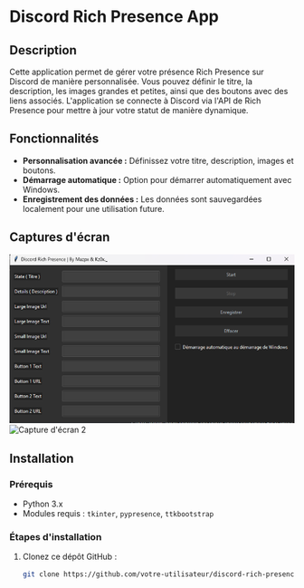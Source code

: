 # Discord Rich Presence App

## Description
Cette application permet de gérer votre présence Rich Presence sur Discord de manière personnalisée. Vous pouvez définir le titre, la description, les images grandes et petites, ainsi que des boutons avec des liens associés. L'application se connecte à Discord via l'API de Rich Presence pour mettre à jour votre statut de manière dynamique.

## Fonctionnalités

- **Personnalisation avancée :** Définissez votre titre, description, images et boutons.
- **Démarrage automatique :** Option pour démarrer automatiquement avec Windows.
- **Enregistrement des données :** Les données sont sauvegardées localement pour une utilisation future.

## Captures d'écran

![Capture d'écran 1](screenshot1.png)
![Capture d'écran 2](screenshot2.png)

## Installation

### Prérequis
- Python 3.x
- Modules requis : `tkinter`, `pypresence`, `ttkbootstrap`

### Étapes d'installation
1. Clonez ce dépôt GitHub :
   ```bash
   git clone https://github.com/votre-utilisateur/discord-rich-presence-app.git
